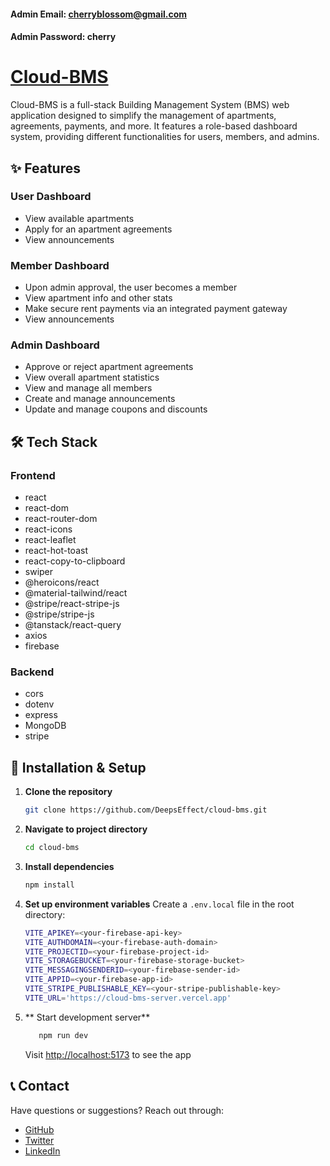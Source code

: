 #### Admin Email: cherryblossom@gmail.com
#### Admin Password: cherry

# [Cloud-BMS](https://cloud-bms.netlify.app)

Cloud-BMS is a full-stack Building Management System (BMS) web application designed to simplify the management of apartments, agreements, payments, and more. It features a role-based dashboard system, providing different functionalities for users, members, and admins.

## ✨ Features

### User Dashboard
- View available apartments
- Apply for an apartment agreements
- View announcements

### Member Dashboard
- Upon admin approval, the user becomes a member
- View apartment info and other stats
- Make secure rent payments via an integrated payment gateway
- View announcements

### Admin Dashboard
- Approve or reject apartment agreements
- View overall apartment statistics
- View and manage all members
- Create and manage announcements
- Update and manage coupons and discounts

## 🛠️ Tech Stack

### Frontend
- react
- react-dom
- react-router-dom
- react-icons
- react-leaflet
- react-hot-toast
- react-copy-to-clipboard
- swiper
- @heroicons/react
- @material-tailwind/react
- @stripe/react-stripe-js
- @stripe/stripe-js
- @tanstack/react-query
- axios
- firebase

### Backend
- cors
- dotenv
- express
- MongoDB
- stripe

## 🚀 Installation & Setup

1. **Clone the repository**

   ```bash
   git clone https://github.com/DeepsEffect/cloud-bms.git
   ```

2. **Navigate to project directory**

   ```bash
   cd cloud-bms
   ```

3. **Install dependencies**

   ```bash
   npm install
   ```

4. **Set up environment variables**
   Create a `.env.local` file in the root directory:
   ```bash
   VITE_APIKEY=<your-firebase-api-key>
   VITE_AUTHDOMAIN=<your-firebase-auth-domain>
   VITE_PROJECTID=<your-firebase-project-id>
   VITE_STORAGEBUCKET=<your-firebase-storage-bucket>
   VITE_MESSAGINGSENDERID=<your-firebase-sender-id>
   VITE_APPID=<your-firebase-app-id>
   VITE_STRIPE_PUBLISHABLE_KEY=<your-stripe-publishable-key>
   VITE_URL='https://cloud-bms-server.vercel.app'
   ```

5. ** Start development server**
   ```bash
      npm run dev
   ```
   Visit [http://localhost:5173](http://localhost:5173) to see the app

## 📞 Contact

Have questions or suggestions? Reach out through:

- [GitHub](https://github.com/DeepsEffect)
- [Twitter](https://x.com/JalalAhmed7845)
- [LinkedIn](https://www.linkedin.com/in/jalal-ahmed-dev)

